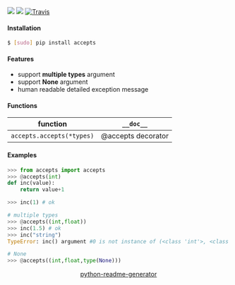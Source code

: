 <!--
https://pypi.org/project/readme-generator/
https://pypi.org/project/python-readme-generator/
-->

[![](https://img.shields.io/pypi/pyversions/accepts.svg?longCache=True)](https://pypi.org/project/accepts/)
[![](https://img.shields.io/pypi/v/accepts.svg?maxAge=3600)](https://pypi.org/project/accepts/)
[![Travis](https://api.travis-ci.org/looking-for-a-job/accepts.py.svg?branch=master)](https://travis-ci.org/looking-for-a-job/accepts.py/)

#### Installation
```bash
$ [sudo] pip install accepts
```

#### Features
*	support **multiple types** argument
*	support **None** argument
*	human readable detailed exception message

#### Functions
function|`__doc__`
-|-
`accepts.accepts(*types)` |@accepts decorator

#### Examples
```python
>>> from accepts import accepts
>>> @accepts(int)
def inc(value):
	return value+1

>>> inc(1) # ok

# multiple types
>>> @accepts((int,float))
>>> inc(1.5) # ok
>>> inc("string")
TypeError: inc() argument #0 is not instance of (<class 'int'>, <class 'float'>)

# None
>>> @accepts((int,float,type(None)))
```

<p align="center">
    <a href="https://pypi.org/project/python-readme-generator/">python-readme-generator</a>
</p>